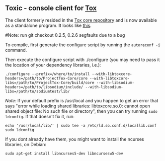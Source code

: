## Toxic - console client for [Tox](http://tox.im)

The client formerly resided in the [Tox core repository](https://github.com/irungentoo/ProjectTox-Core) and is now available as a standalone program. It looks like [this](http://wiki.tox.im/images/b/b6/Ncursesclient1.png).

#Note: run git checkout 0.2.5, 0.2.6 segfaults due to a bug

To compile, first generate the configure script by running the ```autoreconf -i``` command.

Then execute the configure script with ./configure (you may need to pass it the location of your dependency libraries, i.e.):
```
./configure --prefix=/where/to/install --with-libtoxcore-headers=/path/to/ProjectTox-Core/core --with-libtoxcore-libs=/path/to/ProjectTox-Core/build/core --with-libsodium-headers=/path/to/libsodium/include/ --with-libsodium-libs=/path/to/sodiumtest/lib/

```
*Note:* If your default prefix is /usr/local and you happen to get an error that says "error while loading shared libraries: libtoxcore.so.0: cannot open shared object file: No such file or directory", then you can try running ```sudo ldconfig```. If that doesn't fix it, run:
```
echo '/usr/local/lib/' | sudo tee -a /etc/ld.so.conf.d/locallib.conf
sudo ldconfig
```
If you dont already have them, you might want to install the ncurses libraries, on Debian:
```
sudo apt-get install libncurses5-dev libncursesw5-dev
```
